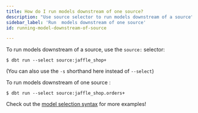 ```yaml
---
title: How do I run models downstream of one source?
description: "Use source selector to run models downstream of a source"
sidebar_label: 'Run  models downstream of one source'
id: running-model-downstream-of-source

---
```

To run models downstream of a source, use the `source:` selector:

```shell
$ dbt run --select source:jaffle_shop+
```
(You can also use the `-s` shorthand here instead of `--select`)

To run models downstream of one source <Term id="table" />:

```shell
$ dbt run --select source:jaffle_shop.orders+
```

Check out the [model selection syntax](node-selection/syntax) for more examples!
